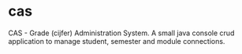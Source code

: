 # cas
 CAS - Grade (cijfer) Administration System. A small java console crud application to manage student, semester and module connections.
